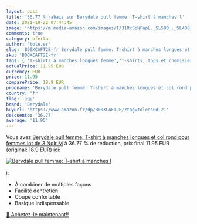 ```yaml
---
layout: post
title: '36.77 % rabais sur Berydale pull femme: T-shirt à manches l'
date: 2021-10-22 07:44:45
image: 'https://m.media-amazon.com/images/I/31RcSpNFupL._SL500_._SL400_.jpg'
comments: true
category: ofertas
author: 'tole.es'
slug: 'B00XCAFT2E-fr Berydale pull femme: T-shirt à manches longues et col rond...'
sku: 'B00XCAFT2E-fr'
tags: [ 'T-shirts à manches longues femme','T-shirts, tops et chemisiers femme','Vêtements','Vêtements femme','berydale', ]
actualPrice: 11.95 EUR
currency: EUR
price: 11.95
comparePrice: 18.9 EUR
prodname: 'Berydale pull femme: T-shirt à manches longues et col rond pour femmes  lot de 3  Noir  M'
country: 'fr'
flag: '🇫🇷'
brand: 'Berydale'
buyurl: 'https://www.amazon.fr/dp/B00XCAFT2E/?tag=tolees0d-21'
descuento: '36.77'
average: '11.95'
---
```


Vous avez [Berydale pull femme: T-shirt à manches longues et col rond pour femmes  lot de 3  Noir  M](https://www.amazon.fr/dp/B00XCAFT2E/?tag=tolees0d-21)  à  36.77 % de réduction, prix final  11.95 EUR (original: 18.9 EUR) ici:

[![Berydale pull femme: T-shirt à manches l](https://m.media-amazon.com/images/I/31RcSpNFupL._SL500_._SL400_.jpg)](https://www.amazon.fr/dp/B00XCAFT2E/?tag=tolees0d-21)

ℹ️:

- À combiner de multiples façons
- Facilité dentretien
- Coupe confortable
- Basique indispensable

[🛒 Achetez-le maintenant!!](https://www.amazon.fr/dp/B00XCAFT2E/?tag=tolees0d-21)

